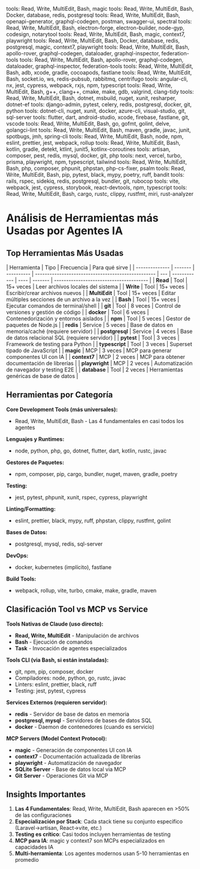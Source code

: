 tools: Read, Write, MultiEdit, Bash, magic
tools: Read, Write, MultiEdit, Bash, Docker, database, redis, postgresql
tools: Read, Write, MultiEdit, Bash, openapi-generator, graphql-codegen, postman, swagger-ui, spectral
tools: Read, Write, MultiEdit, Bash, electron-forge, electron-builder, node-gyp, codesign, notarytool
tools: Read, Write, MultiEdit, Bash, magic, context7, playwright
tools: Read, Write, MultiEdit, Bash, Docker, database, redis, postgresql, magic, context7, playwright
tools: Read, Write, MultiEdit, Bash, apollo-rover, graphql-codegen, dataloader, graphql-inspector, federation-tools
tools: Read, Write, MultiEdit, Bash, apollo-rover, graphql-codegen, dataloader, graphql-inspector, federation-tools
tools: Read, Write, MultiEdit, Bash, adb, xcode, gradle, cocoapods, fastlane
tools: Read, Write, MultiEdit, Bash, socket.io, ws, redis-pubsub, rabbitmq, centrifugo
tools: angular-cli, nx, jest, cypress, webpack, rxjs, npm, typescript
tools: Read, Write, MultiEdit, Bash, g++, clang++, cmake, make, gdb, valgrind, clang-tidy
tools: Read, Write, MultiEdit, Bash, dotnet, msbuild, nuget, xunit, resharper, dotnet-ef
tools: django-admin, pytest, celery, redis, postgresql, docker, git, python
tools: dotnet-cli, nuget, xunit, docker, azure-cli, visual-studio, git, sql-server
tools: flutter, dart, android-studio, xcode, firebase, fastlane, git, vscode
tools: Read, Write, MultiEdit, Bash, go, gofmt, golint, delve, golangci-lint
tools: Read, Write, MultiEdit, Bash, maven, gradle, javac, junit, spotbugs, jmh, spring-cli
tools: Read, Write, MultiEdit, Bash, node, npm, eslint, prettier, jest, webpack, rollup
tools: Read, Write, MultiEdit, Bash, kotlin, gradle, detekt, ktlint, junit5, kotlinx-coroutines
tools: artisan, composer, pest, redis, mysql, docker, git, php
tools: next, vercel, turbo, prisma, playwright, npm, typescript, tailwind
tools: Read, Write, MultiEdit, Bash, php, composer, phpunit, phpstan, php-cs-fixer, psalm
tools: Read, Write, MultiEdit, Bash, pip, pytest, black, mypy, poetry, ruff, bandit
tools: rails, rspec, sidekiq, redis, postgresql, bundler, git, rubocop
tools: vite, webpack, jest, cypress, storybook, react-devtools, npm, typescript
tools: Read, Write, MultiEdit, Bash, cargo, rustc, clippy, rustfmt, miri, rust-analyzer

# Análisis de Herramientas más Usadas por Agentes IA

## Top Herramientas Más Usadas

| Herramienta    | Tipo    | Frecuencia | Para qué sirve                                     |
| -------------- | ------- | ---------- | -------------------------------------------------- | --- | ------------ | ---- | ------- | --------------------------------------- |
| **Read**       | Tool    | 15+ veces  | Leer archivos locales del sistema                  |
| **Write**      | Tool    | 15+ veces  | Escribir/crear archivos nuevos                     |
| **MultiEdit**  | Tool    | 15+ veces  | Editar múltiples secciones de un archivo a la vez  |
| **Bash**       | Tool    | 15+ veces  | Ejecutar comandos de terminal/shell                |
| **git**        | Tool    | 8 veces    | Control de versiones y gestión de código           |
| **docker**     | Tool    | 6 veces    | Contenedorización y entornos aislados              |
| **npm**        | Tool    | 5 veces    | Gestor de paquetes de Node.js                      |
| **redis**      | Service | 5 veces    | Base de datos en memoria/caché (requiere servidor) |
| **postgresql** | Service | 4 veces    | Base de datos relacional SQL (requiere servidor)   |
| **pytest**     | Tool    | 3 veces    | Framework de testing para Python                   |
| **typescript** | Tool    | 3 veces    | Superset tipado de JavaScript                      |
| **magic**      | MCP     | 3 veces    | MCP para generar componentes UI con IA             |
| **context7**   | MCP     | 2 veces    | MCP para obtener documentación de librerías        |
| **playwright** | MCP     | 2 veces    | Automatización de navegador y testing E2E          |     | **database** | Tool | 2 veces | Herramientas genéricas de base de datos |

## Herramientas por Categoría

**Core Development Tools (más universales):**

- Read, Write, MultiEdit, Bash - Las 4 fundamentales en casi todos los agentes

**Lenguajes y Runtimes:**

- node, python, php, go, dotnet, flutter, dart, kotlin, rustc, javac

**Gestores de Paquetes:**

- npm, composer, pip, cargo, bundler, nuget, maven, gradle, poetry

**Testing:**

- jest, pytest, phpunit, xunit, rspec, cypress, playwright

**Linting/Formatting:**

- eslint, prettier, black, mypy, ruff, phpstan, clippy, rustfmt, golint

**Bases de Datos:**

- postgresql, mysql, redis, sql-server

**DevOps:**

- docker, kubernetes (implícito), fastlane

**Build Tools:**

- webpack, rollup, vite, turbo, cmake, make, gradle, maven

## Clasificación Tool vs MCP vs Service

**Tools Nativas de Claude (uso directo):**

- **Read, Write, MultiEdit** - Manipulación de archivos
- **Bash** - Ejecución de comandos
- **Task** - Invocación de agentes especializados

**Tools CLI (via Bash, si están instaladas):**

- git, npm, pip, composer, docker
- Compiladores: node, python, go, rustc, javac
- Linters: eslint, prettier, black, ruff
- Testing: jest, pytest, cypress

**Services Externos (requieren servidor):**

- **redis** - Servidor de base de datos en memoria
- **postgresql, mysql** - Servidores de bases de datos SQL
- **docker** - Daemon de contenedores (cuando es servicio)

**MCP Servers (Model Context Protocol):**

- **magic** - Generación de componentes UI con IA
- **context7** - Documentación actualizada de librerías
- **playwright** - Automatización de navegador
- **SQLite Server** - Base de datos local via MCP
- **Git Server** - Operaciones Git via MCP

## Insights Importantes

1. **Las 4 Fundamentales**: Read, Write, MultiEdit, Bash aparecen en >50% de las configuraciones
2. **Especialización por Stack**: Cada stack tiene su conjunto específico (Laravel→artisan, React→vite, etc.)
3. **Testing es crítico**: Casi todos incluyen herramientas de testing
4. **MCP para IA**: magic y context7 son MCPs especializados en capacidades IA
5. **Multi-herramienta**: Los agentes modernos usan 5-10 herramientas en promedio
